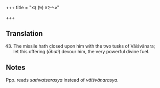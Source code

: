 +++
title = "४३ (७) ४२-५०"

+++
## Translation
43. The missile hath closed upon him with the two tusks of Vāiśvānara;  
let this offering (*ā́huti*) devour him, the very powerful divine fuel.

## Notes
Ppp. reads *saṁvatsarasya* instead of *vāiśvānarasya*.
